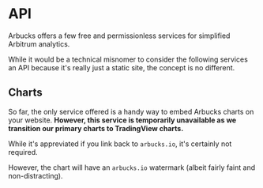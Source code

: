 # API

Arbucks offers a few free and permissionless services for simplified Arbitrum analytics.

While it would be a technical misnomer to consider the following services an API because it's really just a static site, the concept is no different.

## Charts

So far, the only service offered is a handy way to embed Arbucks charts on your website. **However, this service is temporarily unavailable as we transition our primary charts to TradingView charts.**

While it's appreviated if you link back to `arbucks.io`, it's certainly not required.

However, the chart will have an `arbucks.io` watermark (albeit fairly faint and non-distracting).
